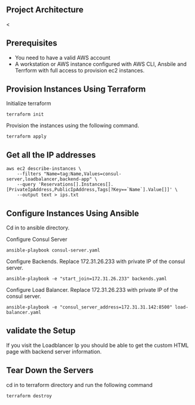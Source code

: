 ## Project Architecture

<<IN progress>

## Prerequisites

- You need to have a valid AWS account
- A workstation or AWS instance configured with AWS CLI, Ansbile and Terrform with full access to provision ec2 instances.

## Provision Instances Using Terraform

Initialize terraform

```
terraform init
```

Provision the instances using the following command.

```
terraform apply
```
## Get all the IP addresses

```
aws ec2 describe-instances \
    --filters "Name=tag:Name,Values=consul-server,loadbalancer,backend-app" \
    --query 'Reservations[].Instances[].[PrivateIpAddress,PublicIpAddress,Tags[?Key==`Name`].Value[]]' \
    --output text > ips.txt
```

## Configure Instances Using Ansible

Cd in to ansible directory.

Configure Consul Server

```
ansible-playbook consul-server.yaml
```

Configure Backends. Replace 172.31.26.233 with private IP of the consul server.

```
ansible-playbook -e "start_join=172.31.26.233" backends.yaml
```

Configure Load Balancer. Replace 172.31.26.233 with private IP of the consul server.

```
ansible-playbook -e "consul_server_address=172.31.31.142:8500" load-balancer.yaml 
```

## validate the Setup

If you visit the Loadblancer Ip you should be able to get the custom HTML page with backend server information.

## Tear Down the Servers

cd in to terraform directory and run the following command

```
terraform destroy
```

